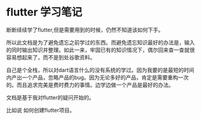 # flutter 学习笔记

断断续续学了flutter,但是需要用到的时候，仍然不知道该如何下手。

所以此文档是为了避免遗忘之前学过的东西。而避免遗忘知识最好的办法是，输入的同时输出知识并整理。如此一来，牢固已有的知识情况下，偶尔回来查一查就很容易想起来了，而不是到处谷歌资料。

自己是个全栈，所以对dart语言什么的没有系统的学过。因为我要的是最短的时间内产出一个产品，忽略产品的bug。因为无论多好的产品，肯定是需要重构一次的。而且追求完美是费时费力的事情。边学边做一个产品是最好的办法。

文档是基于我对flutter的疑问开始的。

比如说 如何创建flutter项目。

